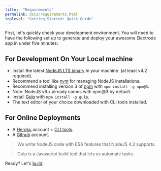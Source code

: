 ```yaml
---
title:  "Requirements"
permalink: docs/requirements.html
toplevel: "Getting Started: Quick Guide"
---
```


First, let's quickly check your development environment. You will need to have the following set up to generate and deploy your awesome Electrode app in under five minutes:

## For Development On Your Local machine

*  Install the latest [NodeJS LTS binary](https://nodejs.org) in your machine.  (at least v4.2 required).
  * Recommend a tool like [nvm](https://github.com/creationix/nvm#install-script) for managing NodeJS installations.
*  Recommend installing version 3 of [npm](https://www.npmjs.com/) with `npm install -g npm@3`.
  * Note: NodeJS v6.x already comes with npm@3 by default.
*  Install [Gulp](https://github.com/gulpjs/gulp/blob/master/docs/getting-started.md) with `npm install -g gulp`.
*  The text editor of your choice downloaded with CLI tools installed.  

## For Online Deployments

*  A [Heroku](https://signup.heroku.com/dc) account + [CLI tools](https://devcenter.heroku.com/articles/heroku-command-line).
*  A [Github](https://github.com/) account.

> We write NodeJS code with ES6 features that NodeJS 4.2 supports.

> Gulp is a Javascript build tool that lets us automate tasks.

Ready? Let's [build](build_component.html).
